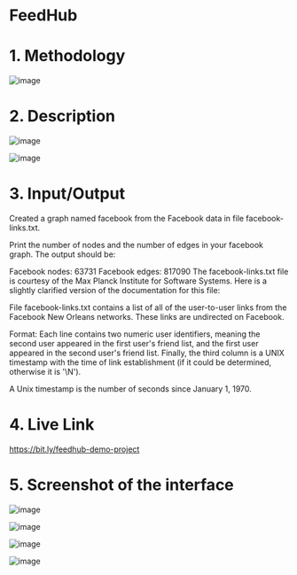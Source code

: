 
# FeedHub

# 1. Methodology 

![image](https://user-images.githubusercontent.com/55930740/208229738-0442dfdf-e8d8-4cf3-b056-57b3b0729737.png)



# 2. Description

![image](https://user-images.githubusercontent.com/55930740/208229853-ba6d7fea-0a7b-436b-bec0-a38947e5f443.png)

![image](https://user-images.githubusercontent.com/55930740/208230171-fcdb4f3a-8a43-440c-8f7d-62818c1713ff.png)


# 3. Input/Output



Created a graph named facebook from the Facebook data in file facebook-links.txt.

Print the number of nodes and the number of edges in your facebook graph. The output should be:

Facebook nodes: 63731
Facebook edges: 817090
The facebook-links.txt file is courtesy of the Max Planck Institute for Software Systems. Here is a slightly clarified version of the documentation for this file:

  File facebook-links.txt contains a list of all of the user-to-user links from the Facebook New Orleans networks. These links are undirected on Facebook.

  Format: Each line contains two numeric user identifiers, meaning the second user appeared in the first user's friend list, and the first user appeared in the second            user's friend list. Finally, the third column is a UNIX timestamp with the time of link establishment (if it could be determined, otherwise it is '\N').

A Unix timestamp is the number of seconds since January 1, 1970.


# 4. Live Link 

https://bit.ly/feedhub-demo-project


# 5. Screenshot of the interface

![image](https://user-images.githubusercontent.com/55930740/208229441-20fa2b7c-d622-4349-a7dc-0fb44d0fa31e.png)

![image](https://user-images.githubusercontent.com/55930740/208229449-46a660fa-00d9-41fa-b185-10fb52896f2f.png)

![image](https://user-images.githubusercontent.com/55930740/208229474-e13aff67-a9b2-454c-9f9e-df8e48a1d42d.png)

![image](https://user-images.githubusercontent.com/55930740/208229487-d85cb452-d8e7-4ff6-aacf-63ccefa1b9af.png)


